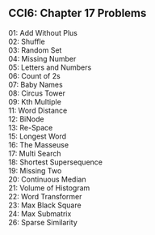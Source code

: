 ## CCI6: Chapter 17 Problems

01: Add Without Plus  
02: Shuffle  
03: Random Set  
04: Missing Number  
05: Letters and Numbers  
06: Count of 2s  
07: Baby Names  
08: Circus Tower  
09: Kth Multiple  
11: Word Distance  
12: BiNode  
13: Re-Space  
15: Longest Word  
16: The Masseuse  
17: Multi Search  
18: Shortest Supersequence  
19: Missing Two  
20: Continuous Median   
21: Volume of Histogram  
22: Word Transformer  
23: Max Black Square  
24: Max Submatrix  
26: Sparse Similarity  

